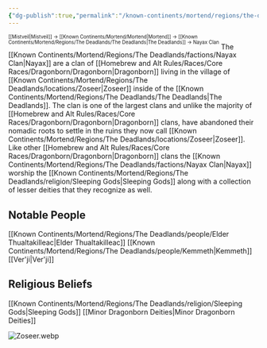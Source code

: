 ```yaml
---
{"dg-publish":true,"permalink":"/known-continents/mortend/regions/the-deadlands/factions/nayax-clan/"}
---
```


<sup><sup>[[Mistveil\|Mistveil]] → [[Known Continents/Mortend/Mortend\|Mortend]] → [[Known Continents/Mortend/Regions/The Deadlands/The Deadlands\|The Deadlands]] → Nayax Clan</sup></sup>
The [[Known Continents/Mortend/Regions/The Deadlands/factions/Nayax Clan\|Nayax]] are a clan of [[Homebrew and Alt Rules/Races/Core Races/Dragonborn/Dragonborn\|Dragonborn]] living in the village of [[Known Continents/Mortend/Regions/The Deadlands/locations/Zoseer\|Zoseer]] inside of the [[Known Continents/Mortend/Regions/The Deadlands/The Deadlands\|The Deadlands]]. The clan is one of the largest clans and unlike the majority of [[Homebrew and Alt Rules/Races/Core Races/Dragonborn/Dragonborn\|Dragonborn]] clans, have abandoned their nomadic roots to settle in the ruins they now call [[Known Continents/Mortend/Regions/The Deadlands/locations/Zoseer\|Zoseer]]. Like other [[Homebrew and Alt Rules/Races/Core Races/Dragonborn/Dragonborn\|Dragonborn]] clans the [[Known Continents/Mortend/Regions/The Deadlands/factions/Nayax Clan\|Nayax]] worship the [[Known Continents/Mortend/Regions/The Deadlands/religion/Sleeping Gods\|Sleeping Gods]] along with a collection of lesser deities that they recognize as well.

## Notable People
[[Known Continents/Mortend/Regions/The Deadlands/people/Elder Thualtakilleac\|Elder Thualtakilleac]]
[[Known Continents/Mortend/Regions/The Deadlands/people/Kemmeth\|Kemmeth]]
[[Ver'ji\|Ver'ji]]

## Religious Beliefs
[[Known Continents/Mortend/Regions/The Deadlands/religion/Sleeping Gods\|Sleeping Gods]]
[[Minor Dragonborn Deities\|Minor Dragonborn Deities]]

![Zoseer.webp](/img/user/Attachments/Zoseer.webp)